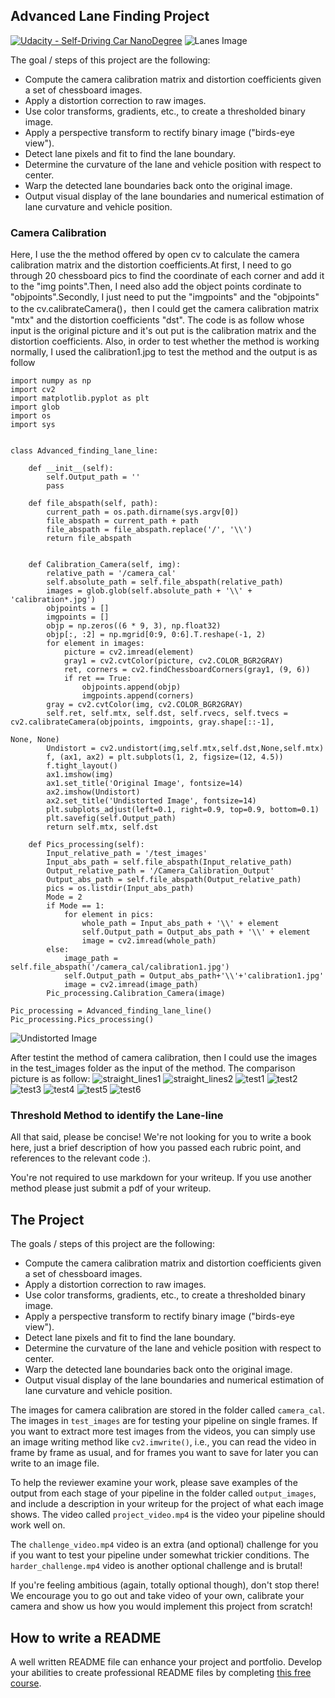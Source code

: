 ## Advanced Lane Finding Project
[![Udacity - Self-Driving Car NanoDegree](https://s3.amazonaws.com/udacity-sdc/github/shield-carnd.svg)](http://www.udacity.com/drive)
![Lanes Image](./examples/example_output.jpg)

The goal / steps of this project are the following:

* Compute the camera calibration matrix and distortion coefficients given a set of chessboard images.
* Apply a distortion correction to raw images.
* Use color transforms, gradients, etc., to create a thresholded binary image.
* Apply a perspective transform to rectify binary image ("birds-eye view").
* Detect lane pixels and fit to find the lane boundary.
* Determine the curvature of the lane and vehicle position with respect to center.
* Warp the detected lane boundaries back onto the original image.
* Output visual display of the lane boundaries and numerical estimation of lane curvature and vehicle position.

### Camera Calibration 

Here, I use the the method offered by open cv to calculate the camera calibration matrix and the distortion coefficients.At first, I need to go through 20 chessboard pics to find the coordinate of each corner and add it to the "img points".Then, I need also add the object points cordinate to "objpoints".Secondly, I just need to put the "imgpoints" and the "objpoints" to the cv.calibrateCamera()，then I could get the camera calibration matrix "mtx" and the distortion coefficients "dst".
The code is as follow whose input is the original picture and it's out put is the calibration matrix and the distortion coefficients.
Also, in order to test whether the method is working normally, I used the calibration1.jpg to test the method and the output is as follow

```
import numpy as np
import cv2
import matplotlib.pyplot as plt
import glob
import os
import sys


class Advanced_finding_lane_line:

    def __init__(self):
        self.Output_path = ''
        pass

    def file_abspath(self, path):
        current_path = os.path.dirname(sys.argv[0])
        file_abspath = current_path + path
        file_abspath = file_abspath.replace('/', '\\')
        return file_abspath


    def Calibration_Camera(self, img):
        relative_path = '/camera_cal'
        self.absolute_path = self.file_abspath(relative_path)
        images = glob.glob(self.absolute_path + '\\' + 'calibration*.jpg')
        objpoints = []
        imgpoints = []
        objp = np.zeros((6 * 9, 3), np.float32)
        objp[:, :2] = np.mgrid[0:9, 0:6].T.reshape(-1, 2)
        for element in images:
            picture = cv2.imread(element)
            gray1 = cv2.cvtColor(picture, cv2.COLOR_BGR2GRAY)
            ret, corners = cv2.findChessboardCorners(gray1, (9, 6))
            if ret == True:
                objpoints.append(objp)
                imgpoints.append(corners)
        gray = cv2.cvtColor(img, cv2.COLOR_BGR2GRAY)
        self.ret, self.mtx, self.dst, self.rvecs, self.tvecs = cv2.calibrateCamera(objpoints, imgpoints, gray.shape[::-1],
                                                                                   None, None)
        Undistort = cv2.undistort(img,self.mtx,self.dst,None,self.mtx)
        f, (ax1, ax2) = plt.subplots(1, 2, figsize=(12, 4.5))
        f.tight_layout()
        ax1.imshow(img)
        ax1.set_title('Original Image', fontsize=14)
        ax2.imshow(Undistort)
        ax2.set_title('Undistorted Image', fontsize=14)
        plt.subplots_adjust(left=0.1, right=0.9, top=0.9, bottom=0.1)
        plt.savefig(self.Output_path)
        return self.mtx, self.dst

    def Pics_processing(self):
        Input_relative_path = '/test_images'
        Input_abs_path = self.file_abspath(Input_relative_path)
        Output_relative_path = '/Camera_Calibration_Output'
        Output_abs_path = self.file_abspath(Output_relative_path)
        pics = os.listdir(Input_abs_path)
        Mode = 2
        if Mode == 1:
            for element in pics:
                whole_path = Input_abs_path + '\\' + element
                self.Output_path = Output_abs_path + '\\' + element
                image = cv2.imread(whole_path)
        else:
            image_path = self.file_abspath('/camera_cal/calibration1.jpg')
            self.Output_path = Output_abs_path+'\\'+'calibration1.jpg'
            image = cv2.imread(image_path)
        Pic_processing.Calibration_Camera(image)

Pic_processing = Advanced_finding_lane_line()
Pic_processing.Pics_processing()
```
![Undistorted Image](https://raw.githubusercontent.com/Michael0725/Udacity_Advanced_LaneLine_Finding/master/Camera_Calibration_Output/calibration1.jpg)

After testint the method of camera calibration, then I could use the images in the test_images folder as the input of the method.
The comparison picture is as follow:
![straight_lines1](https://raw.githubusercontent.com/Michael0725/Udacity_Advanced_LaneLine_Finding/master/Camera_Calibration_Output/straight_lines1.jpg)
![straight_lines2](https://raw.githubusercontent.com/Michael0725/Udacity_Advanced_LaneLine_Finding/master/Camera_Calibration_Output/straight_lines2.jpg)
![test1](https://raw.githubusercontent.com/Michael0725/Udacity_Advanced_LaneLine_Finding/master/Camera_Calibration_Output/test1.jpg)
![test2](https://raw.githubusercontent.com/Michael0725/Udacity_Advanced_LaneLine_Finding/master/Camera_Calibration_Output/test2.jpg)
![test3](https://raw.githubusercontent.com/Michael0725/Udacity_Advanced_LaneLine_Finding/master/Camera_Calibration_Output/test3.jpg)
![test4](https://raw.githubusercontent.com/Michael0725/Udacity_Advanced_LaneLine_Finding/master/Camera_Calibration_Output/test4.jpg)
![test5](https://raw.githubusercontent.com/Michael0725/Udacity_Advanced_LaneLine_Finding/master/Camera_Calibration_Output/test5.jpg)
![test6](https://raw.githubusercontent.com/Michael0725/Udacity_Advanced_LaneLine_Finding/master/Camera_Calibration_Output/test6.jpg)

### Threshold Method to identify the Lane-line 

All that said, please be concise!  We're not looking for you to write a book here, just a brief description of how you passed each rubric point, and references to the relevant code :). 

You're not required to use markdown for your writeup.  If you use another method please just submit a pdf of your writeup.

The Project
---

The goals / steps of this project are the following:

* Compute the camera calibration matrix and distortion coefficients given a set of chessboard images.
* Apply a distortion correction to raw images.
* Use color transforms, gradients, etc., to create a thresholded binary image.
* Apply a perspective transform to rectify binary image ("birds-eye view").
* Detect lane pixels and fit to find the lane boundary.
* Determine the curvature of the lane and vehicle position with respect to center.
* Warp the detected lane boundaries back onto the original image.
* Output visual display of the lane boundaries and numerical estimation of lane curvature and vehicle position.

The images for camera calibration are stored in the folder called `camera_cal`.  The images in `test_images` are for testing your pipeline on single frames.  If you want to extract more test images from the videos, you can simply use an image writing method like `cv2.imwrite()`, i.e., you can read the video in frame by frame as usual, and for frames you want to save for later you can write to an image file.  

To help the reviewer examine your work, please save examples of the output from each stage of your pipeline in the folder called `output_images`, and include a description in your writeup for the project of what each image shows.    The video called `project_video.mp4` is the video your pipeline should work well on.  

The `challenge_video.mp4` video is an extra (and optional) challenge for you if you want to test your pipeline under somewhat trickier conditions.  The `harder_challenge.mp4` video is another optional challenge and is brutal!

If you're feeling ambitious (again, totally optional though), don't stop there!  We encourage you to go out and take video of your own, calibrate your camera and show us how you would implement this project from scratch!

## How to write a README
A well written README file can enhance your project and portfolio.  Develop your abilities to create professional README files by completing [this free course](https://www.udacity.com/course/writing-readmes--ud777).

